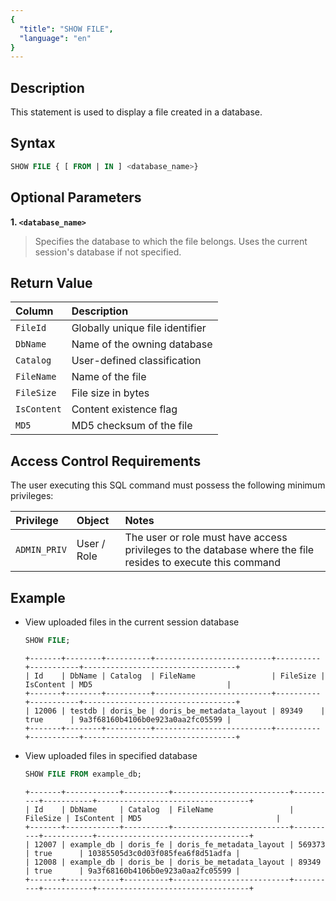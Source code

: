 ```yaml
---
{
  "title": "SHOW FILE",
  "language": "en"
}
---
```


<!--
Licensed to the Apache Software Foundation (ASF) under one
or more contributor license agreements.  See the NOTICE file
distributed with this work for additional information
regarding copyright ownership.  The ASF licenses this file
to you under the Apache License, Version 2.0 (the
"License"); you may not use this file except in compliance
with the License.  You may obtain a copy of the License at

  http://www.apache.org/licenses/LICENSE-2.0

Unless required by applicable law or agreed to in writing,
software distributed under the License is distributed on an
"AS IS" BASIS, WITHOUT WARRANTIES OR CONDITIONS OF ANY
KIND, either express or implied.  See the License for the
specific language governing permissions and limitations
under the License.
-->

## Description

This statement is used to display a file created in a database.

## Syntax

```sql
SHOW FILE { [ FROM | IN ] <database_name>}
```

## Optional Parameters

**1. `<database_name>`**

> Specifies the database to which the file belongs. Uses the current session's database if not specified.

## Return Value

| Column      | Description                     |
|:------------|:--------------------------------|
| `FileId`    | Globally unique file identifier |
| `DbName`    | Name of the owning database     |
| `Catalog`   | User-defined classification     |
| `FileName`  | Name of the file                |
| `FileSize`  | File size in bytes              |
| `IsContent` | Content existence flag          |
| `MD5`       | MD5 checksum of the file        |

## Access Control Requirements

The user executing this SQL command must possess the following minimum privileges:

| Privilege    | Object      | Notes                                                                                                       |
|:-------------|:------------|:------------------------------------------------------------------------------------------------------------|
| `ADMIN_PRIV` | User / Role | The user or role must have access privileges to the database where the file resides to execute this command |

## Example

- View uploaded files in the current session database

   ```sql
   SHOW FILE;
   ```
   ```text
   +-------+--------+----------+--------------------------+----------+-----------+----------------------------------+
   | Id    | DbName | Catalog  | FileName                 | FileSize | IsContent | MD5                              |
   +-------+--------+----------+--------------------------+----------+-----------+----------------------------------+
   | 12006 | testdb | doris_be | doris_be_metadata_layout | 89349    | true      | 9a3f68160b4106b0e923a0aa2fc05599 |
   +-------+--------+----------+--------------------------+----------+-----------+----------------------------------+
   ```

- View uploaded files in specified database

   ```sql
   SHOW FILE FROM example_db;
   ```
   ```text
   +-------+------------+----------+--------------------------+----------+-----------+----------------------------------+
   | Id    | DbName     | Catalog  | FileName                 | FileSize | IsContent | MD5                              |
   +-------+------------+----------+--------------------------+----------+-----------+----------------------------------+
   | 12007 | example_db | doris_fe | doris_fe_metadata_layout | 569373   | true      | 10385505d3c0d03f085fea6f8d51adfa |
   | 12008 | example_db | doris_be | doris_be_metadata_layout | 89349    | true      | 9a3f68160b4106b0e923a0aa2fc05599 |
   +-------+------------+----------+--------------------------+----------+-----------+----------------------------------+
   ```